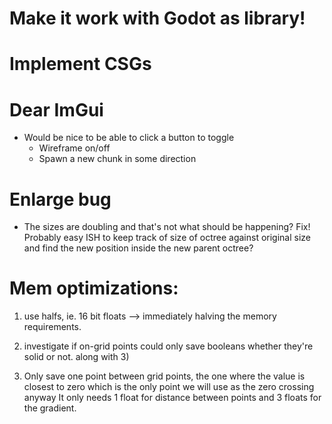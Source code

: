 # Make it work with Godot as library!

# Implement CSGs

# Dear ImGui
- Would be nice to be able to click a button to toggle
    - Wireframe on/off
    - Spawn a new chunk in some direction

# Enlarge bug
- The sizes are doubling and that's not what should be happening? Fix! Probably easy ISH to keep track of size of octree against original size and find the new position inside the new parent octree?

# Mem optimizations:
1) use halfs, ie. 16 bit floats --> immediately halving the memory requirements.

2) investigate if on-grid points could only save booleans whether they're solid or not. along with 3)

3) Only save one point between grid points, the one where the value is closest to zero which is the only point we will use as the zero crossing anyway
It only needs 1 float for distance between points and 3 floats for the gradient.
